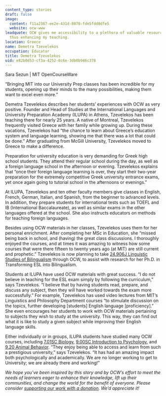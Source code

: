 ```yaml
---
content_type: stories
draft: false
image:
  content: f11a2387-ee2e-431d-8070-fde5fdd0dfe5
  website: ocw-www
leadquote: OCW gives me accessibility to a plethora of valuable resources and courses,
  thus enhancing my teaching.
location: Greece
name: Demetra Tzevelekos
occupation: Educator
title: Demetra Tzevelekos
uid: e82b0d53-cf3a-4252-8c6e-3db0b946c378
---
```

Sara Sezun | MIT OpenCourseWare

“Bringing MIT into our University Prep classes has been incredible for my students, opening up their minds to the many possibilities, making them want to excel even more.”

Demetra Tzevelekos describes her students’ experiences with OCW as very positive. Founder and Head of Studies at the International Languages and University Preparation Academy (ILUPA) in Athens, Tzevelekos has been teaching there for nearly 25 years. A native of Montreal, Tzevelekos frequently visited Greece with her family while growing up. During these vacations, Tzevelekos had “the chance to learn about Greece’s education system and language learning, showing me that there was a lot that could be done.” After graduating from McGill University, Tzevelekos moved to Greece to make a difference.

Preparation for university education is very demanding for Greek high school students. They attend their regular school during the day, as well as a foreign language school in the afternoon or evening. Tzevelekos explains that “once their foreign language learning is over, they start their two-year preparation for the extremely competitive Greek university entrance exams, yet once again going to tutorial school in the afternoons or evenings.”

At ILUPA, Tzevelekos and ten other faculty members give classes in English, French, German, Italian, and Spanish, from the beginner to advanced levels. In addition, they prepare students for international tests such as TOEFL and IB (International Baccalaureate), as well as similar exams in the other languages offered at the school. She also instructs educators on methods for teaching foreign languages.

Besides using OCW materials in her classes, Tzevelekos uses them for her personal enrichment. After completing her MSc in Education, she “missed being back in school, and (having) the great class discussions. I thoroughly enjoyed the courses, and at times it was amazing to witness how some courses that were there fifteen to twenty years ago (at MIT) are still current and prophetic.” Tzevelekos is now planning to take [24.906J Linguistic Studies of Bilingualism](/courses/24-906j-linguistic-studies-of-bilingualism-fall-2012) through OCW, to assist with research for her Ph.D. in Transforming ESL into Bilingualism.

Students at ILUPA have used OCW materials with great success. “I do not believe in teaching for the ESL exam simply by following the curriculum,” says Tzevelekos. “I believe that by having students read, prepare, and discuss any subject, then they will have worked towards the exam more successfully.” For example, Tzevelekos has used video lectures from MIT’s Linguistics and Philosophy Department courses “to stimulate discussion on the topics, further developing \[students\] English language \[proficiency\].” She even encourages her students to work with OCW materials pertaining to subjects they wish to study at the university. This way, they can find out what it is like to study a given subject while improving their English language skills.

Either individually or in groups, ILUPA students have studied many OCW courses, including [7.01SC Biology](/courses/7-01sc-fundamentals-of-biology-fall-2011), [9.00SC Introduction to Psychology](/courses/9-00sc-introduction-to-psychology-fall-2011), and [9.20 Animal Behavior](/courses/9-20-animal-behavior-fall-2013). “They enjoy being able to access and learn from such a prestigious university,” says Tzevelekos. “It has had an amazing impact both psychologically and academically. We are no longer working to get to University; we are already there and working!”

  
  
*We hope you’ve been inspired by this story and by OCW’s effort to meet the needs of learners eager to enhance their knowledge, lift up their communities, and change the world for the benefit of everyone. Please consider* [*supporting our work with a donation*](https://giving.mit.edu/give/to/ocw/?utm_source=site&utm_medium=ocwstories&utm_campaign=donate&utm_content=tzevelekos)*. We’d appreciate it!*